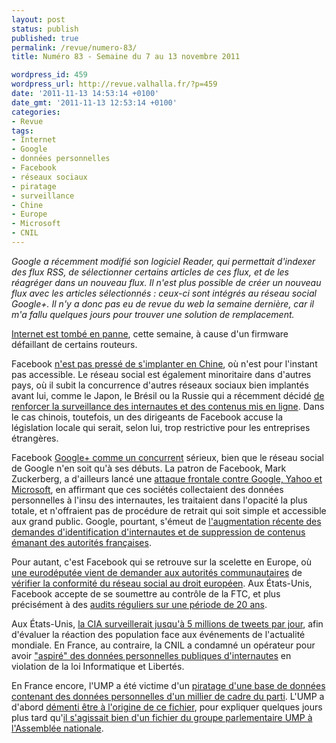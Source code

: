 ```yaml
---
layout: post
status: publish
published: true
permalink: /revue/numero-83/
title: Numéro 83 - Semaine du 7 au 13 novembre 2011

wordpress_id: 459
wordpress_url: http://revue.valhalla.fr/?p=459
date: '2011-11-13 14:53:14 +0100'
date_gmt: '2011-11-13 12:53:14 +0100'
categories:
- Revue
tags:
- Internet
- Google
- données personnelles
- Facebook
- réseaux sociaux
- piratage
- surveillance
- Chine
- Europe
- Microsoft
- CNIL
---
```

<p><i>Google a récemment modifié son logiciel Reader, qui permettait d'indexer des flux RSS, de sélectionner certains articles de ces flux, et de les réagréger dans un nouveau flux. Il n'est plus possible de créer un nouveau flux avec les articles sélectionnés : ceux-ci sont intégrés au réseau social Google+. Il n'y a donc pas eu de revue du web la semaine dernière, car il m'a fallu quelques jours pour trouver une solution de remplacement.</i></p>
<p><a href="http://www.numerama.com/magazine/20477-un-bug-et-toute-une-partie-d-internet-tombe-en-panne.html">Internet est tombé en panne</a>, cette semaine, à cause d'un firmware défaillant de certains routeurs. </p>
<p>Facebook <a href="http://www.numerama.com/magazine/20480-facebook-n-est-pas-presse-de-conquerir-la-chine.html">n'est pas pressé de s'implanter en Chine</a>, où n'est pour l'instant pas accessible. Le réseau social est également minoritaire dans d'autres pays, où il subit la concurrence d'autres réseaux sociaux bien implantés avant lui, comme le Japon, le Brésil ou la Russie qui a récemment décidé <a href="http://www.numerama.com/magazine/20549-la-russie-compte-durcir-la-surveillance-d-internet.html">de renforcer la surveillance des internautes et des contenus mis en ligne</a>. Dans le cas chinois, toutefois, un des dirigeants de Facebook accuse la législation locale qui serait, selon lui, trop restrictive pour les entreprises étrangères.</p>
<p>Facebook <a href="http://www.lemondeinformatique.fr/actualites/lire-pour-mark-zuckerberg-google-est-une--petite-version--de-facebook-42539.html">Google+ comme un concurrent</a> sérieux, bien que le réseau social de Google n'en soit qu'à ses débuts. La patron de Facebook, Mark Zuckerberg, a d'ailleurs lancé une <a href="http://www.numerama.com/magazine/20521-zuckerberg-donne-des-lecons-sur-les-donnees-personnelles.html">attaque frontale contre Google, Yahoo et Microsoft</a>, en affirmant que ces sociétés collectaient des données personnelles à l'insu des internautes, les traitaient dans l'opacité la plus totale, et n'offraient pas de procédure de retrait qui soit simple et accessible aux grand public. Google, pourtant, s'émeut de <a href="http://www.numerama.com/magazine/20495-surveillance-en-france-google-veut-une-prise-de-conscience.html">l'augmentation récente des demandes d'identification d'internautes et de suppression de contenus émanant des autorités françaises</a>.</p>
<p>Pour autant, c'est Facebook qui se retrouve sur la scelette en Europe, où <a href="http://www.pcinpact.com/news/66941-donnees-personnelles-facebook-droit-union-europenne.htm">une eurodéputée vient de demander aux autorités communautaires</a> de <a href="http://www.numerama.com/magazine/20530-une-eurodeputee-demande-a-bruxelles-de-verifier-la-legalite-de-facebook.html">vérifier la conformité du réseau social au droit européen</a>. Aux États-Unis, Facebook accepte de se soumettre au contrôle de la FTC, et plus précisément à des <a href="http://www.numerama.com/magazine/20538-vie-privee-facebook-serait-pret-a-des-audits-pendant-20-ans.html">audits réguliers sur une période de 20 ans</a>.</p>
<p>Aux États-Unis, <a href="http://www.lemondeinformatique.fr/actualites/lire-la-cia-surveillerait-jusqu-a-5-millions-de-tweets-par-jour-42537.html">la CIA surveillerait jusqu'à 5 millions de tweets par jour</a>, afin d'évaluer la réaction des population face aux événements de l'actualité mondiale. En France, au contraire, la CNIL a condamné un opérateur pour avoir <a href="http://www.lemondeinformatique.fr/actualites/lire-la-cnil-confirme-la-condamnation-d-un-collecteur-de-donnee-personnelles-42527.html">"aspiré" des données personnelles publiques d'internautes</a> en violation de la loi Informatique et Libertés.</p>
<p>En France encore, l'UMP a été victime d'un <a href="http://www.numerama.com/magazine/20496-l-ump-piratee-des-milliers-de-donnees-personnelles-diffusees.html">piratage d'une base de données contenant des données personnelles d'un millier de cadre du parti</a>. L'UMP a d'abord <a href="http://www.numerama.com/magazine/20498-l-ump-dement-etre-l-auteur-du-fichier-pirate-sans-contester-sa-veracite-maj.html">démenti être à l'origine de ce fichier</a>, pour expliquer quelques jours plus tard qu'<a href="http://www.numerama.com/magazine/20510-l-ump-change-de-version-le-fichier-pirate-serait-bien-un-fichier-interne.html">il s'agissait bien d'un fichier du groupe parlementaire UMP à l'Assemblée nationale</a>.</p>
